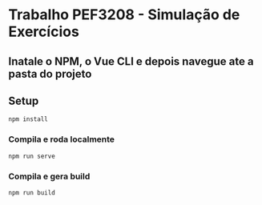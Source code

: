 # Trabalho PEF3208 - Simulação de Exercícios

## Inatale o NPM, o Vue CLI e depois navegue ate a pasta do projeto

## Setup
```
npm install
```

### Compila e roda localmente
```
npm run serve
```

### Compila e gera build
```
npm run build
```
